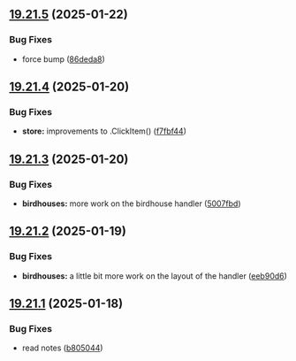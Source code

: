 ## [19.21.5](https://github.com/Torwent/WaspLib/compare/v19.21.4...v19.21.5) (2025-01-22)


### Bug Fixes

* force bump ([86deda8](https://github.com/Torwent/WaspLib/commit/86deda85dfe6402f7257ecfaaeeb9874c45066c6))



## [19.21.4](https://github.com/Torwent/WaspLib/compare/v19.21.3...v19.21.4) (2025-01-20)


### Bug Fixes

* **store:** improvements to .ClickItem() ([f7fbf44](https://github.com/Torwent/WaspLib/commit/f7fbf44b348554b551ffb6aff7f27857952fb3ce))



## [19.21.3](https://github.com/Torwent/WaspLib/compare/v19.21.2...v19.21.3) (2025-01-20)


### Bug Fixes

* **birdhouses:** more work on the birdhouse handler ([5007fbd](https://github.com/Torwent/WaspLib/commit/5007fbdb64e2469c8c8f5e7adff0b61ce81225ab))



## [19.21.2](https://github.com/Torwent/WaspLib/compare/v19.21.1...v19.21.2) (2025-01-19)


### Bug Fixes

* **birdhouses:** a little bit more work on the layout of the handler ([eeb90d6](https://github.com/Torwent/WaspLib/commit/eeb90d6159bdc631b75a3db502b80b8920a3d728))



## [19.21.1](https://github.com/Torwent/WaspLib/compare/v19.21.0...v19.21.1) (2025-01-18)


### Bug Fixes

* read notes ([b805044](https://github.com/Torwent/WaspLib/commit/b805044bfead193a7c0fb10dd0c5c66df60dc3a2))



